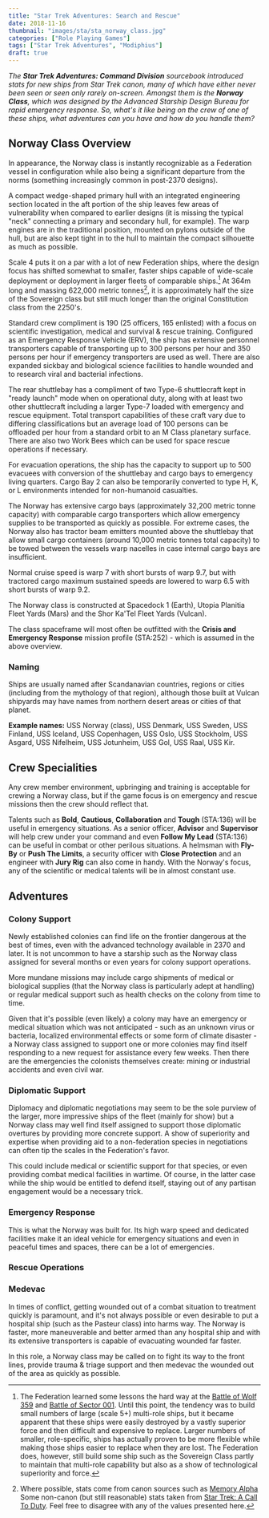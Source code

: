```yaml
---
title: "Star Trek Adventures: Search and Rescue"
date: 2018-11-16
thumbnail: "images/sta/sta_norway_class.jpg"
categories: ["Role Playing Games"]
tags: ["Star Trek Adventures", "Modiphius"]
draft: true
---
```


_The **Star Trek Adventures: Command Division** sourcebook introduced stats for new ships from Star Trek canon, many of which have either never been seen or seen only rarely on-screen. Amongst them is the **Norway Class**, which was designed by the Advanced Starship Design Bureau for rapid emergency response. So, what's it like being on the crew of one of these ships, what adventures can you have and how do you handle them?_

## Norway Class Overview

In appearance, the Norway class is instantly recognizable as a Federation vessel in configuration while also being a significant departure from the norms (something increasingly common in post-2370 designs).

A compact wedge-shaped primary hull with an integrated engineering section located in the aft portion of the ship leaves few areas of vulnerability when compared to earlier designs (it is missing the typical "neck" connecting a primary and secondary hull, for example). The warp engines are in the traditional position, mounted on pylons outside of the hull, but are also kept tight in to the hull to maintain the compact silhouette as much as possible.

Scale 4 puts it on a par with a lot of new Federation ships, where the design focus has shifted somewhat to smaller, faster ships capable of wide-scale deployment or deployment in larger fleets of comparable ships.[^1] At 364m long and massing 622,000 metric tonnes[^2], it is approximately half the size of the Sovereign class but still much longer than the original Constitution class from the 2250's.

Standard crew compliment is 190 (25 officers, 165 enlisted) with a focus on scientific investigation, medical and survival & rescue training. Configured as an Emergency Response Vehicle (ERV), the ship has extensive personnel transporters capable of transporting up to 300 persons per hour and 350 persons per hour if emergency transporters are used as well. There are also expanded sickbay and biological science facilities to handle wounded and to research viral and bacterial infections. 

The rear shuttlebay has a compliment of two Type-6 shuttlecraft kept in "ready launch" mode when on operational duty, along with at least two other shuttlecraft including a larger Type-7 loaded with emergency and rescue equipment. Total transport capabilities of these craft vary due to differing classifications but an average load of 100 persons can be offloaded per hour from a standard orbit to an M Class planetary surface. There are also two Work Bees which can be used for space rescue operations if necessary.

For evacuation operations, the ship has the capacity to support up to 500 evacuees with conversion of the shuttlebay and cargo bays to emergency living quarters. Cargo Bay 2 can also be temporarily converted to type H, K, or L environments intended for non-humanoid casualties.

The Norway has extensive cargo bays (approximately 32,200 metric tonne capacity) with comparable cargo transporters which allow emergency supplies to be transported as quickly as possible. For extreme cases, the Norway also has tractor beam emitters mounted above the shuttlebay that allow small cargo containers (around 10,000 metric tonnes total capacity) to be towed between the vessels warp nacelles in case internal cargo bays are insufficient.

Normal cruise speed is warp 7 with short bursts of warp 9.7, but with tractored cargo maximum sustained speeds are lowered to warp 6.5 with short bursts of warp 9.2.

The Norway class is constructed at Spacedock 1 (Earth), Utopia Planitia Fleet Yards (Mars) and the Shor Ka'Tel Fleet Yards (Vulcan).

The class spaceframe will most often be outfitted with the **Crisis and Emergency Response** mission profile (STA:252) - which is assumed in the above overview. 

### Naming

Ships are usually named after Scandanavian countries, regions or cities (including from the mythology of that region), although those built at Vulcan shipyards may have names from northern desert areas or cities of that planet.

**Example names:** USS Norway (class), USS Denmark, USS Sweden, USS Finland, USS Iceland, USS Copenhagen, USS Oslo, USS Stockholm, USS Asgard, USS Nifelheim, USS Jotunheim, USS Gol, USS Raal, USS Kir.

## Crew Specialities

Any crew member environment, upbringing and training is acceptable for crewing a Norway class, but if the game focus is on emergency and rescue missions then the crew should reflect that.

Talents such as **Bold**, **Cautious**, **Collaboration** and **Tough** (STA:136) will be useful in emergency situations. As a senior officer, **Advisor** and **Supervisor** will help crew under your command and even **Follow My Lead** (STA:136) can be useful in combat or other perilous situations. A helmsman with **Fly-By** or **Push The Limits**, a security officer with **Close Protection** and an engineer with **Jury Rig** can also come in handy. With the Norway's focus, any of the scientific or medical talents will be in almost constant use.

## Adventures

### Colony Support

Newly established colonies can find life on the frontier dangerous at the best of times, even with the advanced technology available in 2370 and later. It is not uncommon to have a starship such as the Norway class assigned for several months or even years for colony support operations.

More mundane missions may include cargo shipments of medical or biological supplies (that the Norway class is particularly adept at handling) or regular medical support such as health checks on the colony from time to time.

Given that it's possible (even likely) a colony may have an emergency or medical situation which was not anticipated - such as an unknown virus or bacteria, localized environmental effects or some form of climate disaster - a Norway class assigned to support one or more colonies may find itself responding to a new request for assistance every few weeks. Then there are the emergencies the colonists themselves create: mining or industrial accidents and even civil war.

### Diplomatic Support

Diplomacy and diplomatic negotiations may seem to be the sole purview of the larger, more impressive ships of the fleet (mainly for show) but a Norway class may well find itself assigned to support those diplomatic overtures by providing more concrete support. A show of superiority and expertise when providing aid to a non-federation species in negotiations can often tip the scales in the Federation's favor.

This could include medical or scientific support for that species, or even providing combat medical facilities in wartime. Of course, in the latter case while the ship would be entitled to defend itself, staying out of any partisan engagement would be a necessary trick.

### Emergency Response

This is what the Norway was built for. Its high warp speed and dedicated facilities make it an ideal vehicle for emergency situations and even in peaceful times and spaces, there can be a lot of emergencies.

### Rescue Operations

### Medevac

In times of conflict, getting wounded out of a combat situation to treatment quickly is paramount, and it's not always possible or even desirable to put a hospital ship (such as the Pasteur class) into harms way. The Norway is faster, more maneuverable and better armed than any hospital ship and with its extensive transporters is capable of evacuating wounded far faster.

In this role, a Norway class may be called on to fight its way to the front lines, provide trauma & triage support and then medevac the wounded out of the area as quickly as possible.




[^1]: The Federation learned some lessons the hard way at the [Battle of Wolf 359](http://memory-alpha.wikia.com/wiki/Battle_of_Wolf_359) and [Battle of Sector 001](http://memory-alpha.wikia.com/wiki/Battle_of_Sector_001). Until this point, the tendency was to build small numbers of large (scale 5+) multi-role ships, but it became apparent that these ships were easily destroyed by a vastly superior force and then difficult and expensive to replace. Larger numbers of smaller, role-specific, ships has actually proven to be more flexible while making those ships easier to replace when they are lost. The Federation does, however, still build some ship such as the Sovereign Class partly to maintain that multi-role capability but also as a show of technological superiority and force.

[^2]: Where possible, stats come from canon sources such as [Memory Alpha](http://memory-alpha.wikia.com/wiki/Norway_class.) Some non-canon (but still reasonable) stats taken from [Star Trek: A Call To Duty](http://techspecs.acalltoduty.com/norway.html). Feel free to disagree with any of the values presented here.
